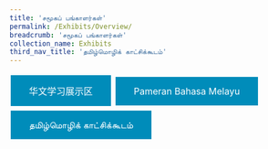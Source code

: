 ```yaml
---
title: 'சமூகப் பங்காளர்கள்'
permalink: /Exhibits/Overview/
breadcrumb: 'சமூகப் பங்காளர்கள்'
collection_name: Exhibits
third_nav_title: 'தமிழ்மொழிக் காட்சிக்கூடம்'
---
```


<html>
<head>
<style>
.button {
  background-color: #008CBA;
  border: none;
  color: white;
  padding: 15px 32px;
  text-align: center;
  text-decoration: none;
  display: inline-block;
  font-size: 16px;
  margin: 4px 2px;
  cursor: pointer;
}
.button:hover {
background-color: lightgrey;
}
</style>
</head>
<body>
<a href="/exhibits/华文学习展示区-chinese-exhibitions-a/总览/" class="button">华文学习展示区
</a>
<a href="/exhibits/Pameran- Bahasa- Melayu-Malay-Language-Exhibitions-a/Gambaran-Keseluruhan/" class="button">Pameran Bahasa Melayu
</a>
<a href="/exhibits/தமிழ்மொழிக்-காட்சிக்கூடம்-Tamil-Exhibitions-a/உள்ளடக்கம்/" class="button">தமிழ்மொழிக் காட்சிக்கூடம்
</a>
</body>
</html>
